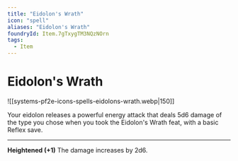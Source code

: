 ```yaml
---
title: "Eidolon's Wrath"
icon: "spell"
aliases: "Eidolon's Wrath"
foundryId: Item.7gTxygTM3NQzNOrn
tags:
  - Item
---
```


# Eidolon's Wrath
![[systems-pf2e-icons-spells-eidolons-wrath.webp|150]]

Your eidolon releases a powerful energy attack that deals 5d6 damage of the type you chose when you took the Eidolon's Wrath feat, with a basic Reflex save.

* * *

**Heightened (+1)** The damage increases by 2d6.
